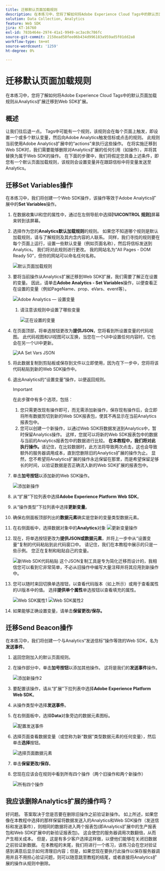 ```yaml
---
title: 迁移默认页面加载规则
description: 在本练习中，您将了解如何将Adobe Experience Cloud Tags中的默认页面加载规则从Analytics扩展迁移到Web SDK扩展。
solution: Data Collection, Analytics
feature: Web SDK
jira: KT-16760
exl-id: 783b464e-2974-41a1-9949-ac3ac0c786fc
source-git-commit: 2150ead50fee06b434d996183a959ad5f01dd2a8
workflow-type: tm+mt
source-wordcount: '1259'
ht-degree: 0%

---
```


# 迁移默认页面加载规则

在本练习中，您将了解如何将Adobe Experience Cloud Tags中的默认页面加载规则从Analytics扩展迁移到Web SDK扩展。

## 概述

让我们往后退一点。 Tags中可能有一个规则，该规则会在每个页面上触发，即设置一个或多个默认变量，然后向Adobe Analytics触发信标或点击的规则。 此规则当前使用Adobe Analytics扩展中的“actions”来执行这些操作。 在将实施迁移到Web SDK时，我们需要能够删除对Analytics扩展的任何引用（如操作），并将其替换为属于Web SDK的操作。 在下面的步骤中，我们将假定您具备上述条件，即您有一个默认页面加载规则，该规则会设置变量并在跟踪信标中将变量发送至Analytics。

## 迁移Set Variables操作

在本练习中，我们将创建一个Web SDK操作，该操作等效于Adobe Analytics扩展中的&#x200B;**Set Variables**&#x200B;操作。

1. 在数据收集UI和您的属性中，通过在左侧导航中选择&#x200B;**[!UICONTROL 规则]**&#x200B;屏幕来转到该屏幕。
1. 选择作为您的&#x200B;**Analytics默认加载规则**&#x200B;的规则。 如果您不知道哪个规则是默认加载规则，请与了解规则及其内含内容的人联系。 同样，我们寻找的规则要在每个页面上运行，设置一些默认变量（例如页面名称），然后将信标发送到Analytics。 我们将对此规则进行更改。 我的网站名为“All Pages - DOM Ready 50”，但你的网站可以命名任何名称。

   ![默认页面加载规则](assets/default-page-load-rule.jpg)

1. 要将当前操作从Analytics扩展迁移到Web SDK扩展，我们需要了解正在设置的变量。 因此，请单击&#x200B;**Adobe Analytics - Set Variables**&#x200B;操作，以便查看正在设置的变量（例如PageName、prop、eVars、event等）。

   ![Adobe Analytics — 设置变量](assets/aa-set-variables.jpg)
   1. 请注意该规则中设置了哪些变量

      ![正在设置的变量](assets/aa-vars-set.jpg)

1. 在页面顶部，将单选按钮更改为&#x200B;**提供JSON**，您将看到所设置变量的代码视图。 此代码视图和UI视图可以互换，当您在一个UI中设置任何内容时，它也会在另一个UI中更新。

   ![AA Set Vars JSON](assets/aa-setvars-json.jpg)

1. 将此数据复制到剪贴板或保存到文件以立即使用，因为在下一步中，您将将该代码粘贴到新的Web SDK操作中。
1. 退出Analytics的“设置变量”操作，以便返回规则。

   >[!IMPORTANT]
   >
   >在此步骤中有多个选项，包括：
   >1. 您只需更改现有操作即可，而无需添加新操作，保存现有操作后，会立即将所有数据剪切到新的Web SDK报表包，使其不再显示在当前Analytics报表包中。
   >1. 您可以创建一个新操作，以通过Web SDK将数据发送到Analytics中，暂时保留Analytics操作。 这样，您就可以将新的Web SDK报表包中的数据与当前的Analytics报表包中的数据进行比较。 **在本教程中，我们将对此执行操作。**&#x200B;请记住，在比较数据时，此方法将导致两次点击，这也会导致额外的服务器调用成本，直到您删除旧的Analytics扩展的操作为止。 显然，您不希望将Analytics扩展的操作永远保留在那里，而是希望保留足够长的时间，以验证数据是否正确流入新的Web SDK扩展的报表包中。

1. 单击&#x200B;**加号按钮**&#x200B;以添加新的Web SDK操作。

   ![添加新操作](assets/add-new-action.jpg)

1. 从“扩展”下拉列表中选择&#x200B;**Adobe Experience Platform Web SDK**。
1. 从“操作类型”下拉列表中选择&#x200B;**更新变量**。
1. 确保右侧面板顶部列出的&#x200B;**数据元素**&#x200B;确实是您新的变量类型数据元素。
1. 在右侧面板中，选择数据对象中的&#x200B;**Analytics**&#x200B;对象
   ![更新变量操作](assets/define-update-variable-action.jpg)
1. 现在，将单选按钮更改为&#x200B;**提供JSON或数据元素**，并将上一步中从“设置变量”复制的代码粘贴到此代码窗口中。 请记住，我们在本教程中展示的只是一些示例。 您正在复制和粘贴自己的变量。

   ![新Web SDK代码粘贴](assets/new-websdk-code-paste.jpg)
这个JSON复制工具是专为简化迁移而设计的，我相信您可以看到它非常简单，不必从旧操作中编写大量注释并将其应用到新操作中。

1. 您可以随时来回切换单选按钮，以查看代码版本（如上所示）或用于查看属性的UI版本中的值。 选择&#x200B;**提供单个属性**&#x200B;单选按钮以查看填充的属性。

   ![Web SDK属性1](assets/websdk-attributes-1.jpg)
   ![Web SDK属性2](assets/websdk-attributes-2.jpg)

1. 如果能够正确设置变量，请单击&#x200B;**保留更改/保存。**

## 迁移Send Beacon操作

在本练习中，我们将创建一个与Analytics“发送信标”操作等效的Web SDK，名为&#x200B;**发送事件**。

1. 返回您刚加入的默认页面规则。
1. 在操作部分中，单击&#x200B;**加号按钮**&#x200B;以添加其他操作。 这将是我们的&#x200B;**发送事件**&#x200B;操作。

   ![添加新操作2](assets/add-new-action-2.jpg)

1. 要配置该操作，请从“扩展”下拉列表中选择&#x200B;**Adobe Experience Platform Web SDK**。
1. 从操作类型中选择&#x200B;**发送事件**。
1. 在右侧面板中，选择&#x200B;**Data**&#x200B;对象旁边的数据元素图标。

   ![配置发送事件](assets/send-event-config.jpg)

1. 选择页面查看数据变量（或您称为新“数据”类型数据元素的任何变量），然后单击&#x200B;**选择**&#x200B;按钮。

   ![选择页面数据元素](assets/select-data-element-variable.jpg)

1. 单击&#x200B;**保留更改/保存**。
1. 您现在应该会在规则中看到所有四个操作（两个旧操作和两个新操作）

   ![所有四个操作](assets/all-four-actions.jpg)

## 我应该删除Analytics扩展的操作吗？

好问题。 答案取决于您是否要在删除旧操作之前验证新操作。 如上所述，如果您像在本教程中选择的那样保留将数据发送入的Analytics和Web SDK操作（发送信标和发送事件），则相同的数据将进入两个报表包(即Analytics扩展中的生产报表包和Web SDK扩展中的新验证报表包)。 这会使您的服务器调用次数翻倍，从而产生相关成本。 但是，这是有多少客户选择这样做，以便他们能够在关闭旧数据之前验证新数据。 在本教程的末尾，我们将进行一个练习，该练习会在您对验证感到满意后显示如何清理旧内容；但是，如果您现在要执行此操作以保存服务器调用并且不用担心验证问题，则可以随意跳至教程的结尾，或者直接将Analytics扩展的操作从规则中删除。
